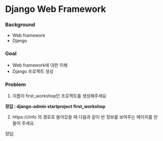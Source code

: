 # Django Web Framework

### Background

- Web framework
- Django

### Goal 

- Web framework에 대한 이해 
- Django 프로젝트 생성



### Problem

1. 이름이 first_workshop인 프로젝트를 생성해주세요



**정답 : django-admin startproject first_workshop**



2.  https://<your-server-url>/info 의 경로로 들어갔을 때 다음과 같이 반 정보를 보여주는 페이지를 만들어 주세요.



정답:


